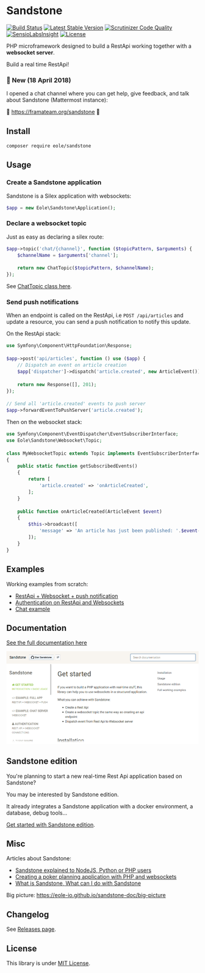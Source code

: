 # Sandstone

[![Build Status](https://travis-ci.org/eole-io/sandstone.svg?branch=dev)](https://travis-ci.org/eole-io/sandstone)
[![Latest Stable Version](https://poser.pugx.org/eole/sandstone/v/stable)](https://packagist.org/packages/eole/sandstone)
[![Scrutinizer Code Quality](https://scrutinizer-ci.com/g/eole-io/sandstone/badges/quality-score.png?b=master)](https://scrutinizer-ci.com/g/eole-io/sandstone/?branch=master)
[![SensioLabsInsight](https://insight.sensiolabs.com/projects/914c7d8f-a51a-4146-b211-44bcf81f5b48/mini.png)](https://insight.sensiolabs.com/projects/914c7d8f-a51a-4146-b211-44bcf81f5b48)
[![License](https://poser.pugx.org/eole/sandstone/license)](https://packagist.org/packages/eole/sandstone)


PHP microframework designed to build a RestApi
working together with a **websocket server**.

Build a real time RestApi!

### :speech_balloon: New (18 April 2018)

I opened a chat channel where you can get help, give feedback, and talk about Sandstone (Mattermost instance):

:speech_balloon: https://framateam.org/sandstone :speech_balloon:


## Install

``` bash
composer require eole/sandstone
```


## Usage

### Create a Sandstone application

Sandstone is a Silex application with websockets:

``` php
$app = new Eole\Sandstone\Application();
```

### Declare a websocket topic

Just as easy as declaring a silex route:

``` php
$app->topic('chat/{channel}', function ($topicPattern, $arguments) {
    $channelName = $arguments['channel'];

    return new ChatTopic($topicPattern, $channelName);
});
```

See [ChatTopic class here](https://eole-io.github.io/sandstone-doc/examples/multichannel-chat).


### Send push notifications

When an endpoint is called on the RestApi, i.e `POST /api/articles` and update a resource,
you can send a push notification to notify this update.

On the RestApi stack:

``` php
use Symfony\Component\HttpFoundation\Response;

$app->post('api/articles', function () use ($app) {
    // Dispatch an event on article creation
    $app['dispatcher']->dispatch('article.created', new ArticleEvent());

    return new Response([], 201);
});

// Send all 'article.created' events to push server
$app->forwardEventToPushServer('article.created');
```

Then on the websocket stack:

``` php
use Symfony\Component\EventDispatcher\EventSubscriberInterface;
use Eole\Sandstone\Websocket\Topic;

class MyWebsocketTopic extends Topic implements EventSubscriberInterface
{
    public static function getSubscribedEvents()
    {
        return [
            'article.created' => 'onArticleCreated',
        ];
    }

    public function onArticleCreated(ArticleEvent $event)
    {
        $this->broadcast([
            'message' => 'An article has just been published: '.$event->title,
        ]);
    }
}
```


## Examples

Working examples from scratch:

- [RestApi + Websocket + push notification](https://eole-io.github.io/sandstone-doc/examples/full)
- [Authentication on RestApi and Websockets](https://eole-io.github.io/sandstone-doc/authentication)
- [Chat example](https://eole-io.github.io/sandstone-doc/examples/multichannel-chat)


## Documentation

[See the full documentation here](https://eole-io.github.io/sandstone-doc/)

[![Sandstone documentation](sandstone-documentation.png)](https://eole-io.github.io/sandstone-doc/)


## Sandstone edition

You're planning to start a new real-time Rest Api application based on Sandstone?

You may be interested by Sandstone edition.

It already integrates a Sandstone application with a docker environment, a database, debug tools...

[Get started with Sandstone edition](https://eole-io.github.io/sandstone-doc/edition/get-started).


## Misc

Articles about Sandstone:

- [Sandstone explained to NodeJS, Python or PHP users](https://alcalyn.github.io/sandstone-explained-nodejs-python-php-users/)
- [Creating a poker planning application with PHP and websockets](https://alcalyn.github.io/poker-planning-php-websockets/)
- [What is Sandstone, What can I do with Sandstone](https://alcalyn.github.io/projects/sandstone/)

Big picture: https://eole-io.github.io/sandstone-doc/big-picture


## Changelog

See [Releases page](https://github.com/eole-io/sandstone/releases).


## License

This library is under [MIT License](LICENSE).
